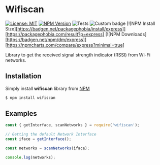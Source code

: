 # Wifiscan

[![License: MIT](https://img.shields.io/badge/License-MIT-yellow.svg)](https://github.com/ferreirad08/wifiscan/blob/main/LICENSE)
[![NPM Version](https://badgen.net/npm/v/express)](https://npmjs.org/package/express)
![Tests](https://github.com/ferreirad08/wifiscan/actions/workflows/tests.yml/badge.svg)
![Custom badge](https://img.shields.io/endpoint?url=https%3A%2F%2Fjsonblob.com%2Fapi%2FjsonBlob%2F1048771169276411904)
[![NPM Install Size][https://badgen.net/packagephobia/install/express]][https://packagephobia.com/result?p=express]
[![NPM Downloads][https://badgen.net/npm/dm/express]][https://npmcharts.com/compare/express?minimal=true]

Library to get the received signal strength indicator (RSSI) from Wi-Fi networks.

## Installation

Simply install **wifiscan** library from [NPM](https://www.npmjs.com/package/wifiscan)

```bash
$ npm install wifiscan
```

## Examples

```javascript
const { getInterface, scanNetworks } = require('wifiscan');

// Getting the default Network Interface
const iface = getInterface();

const networks = scanNetworks(iface);

console.log(networks);
```
